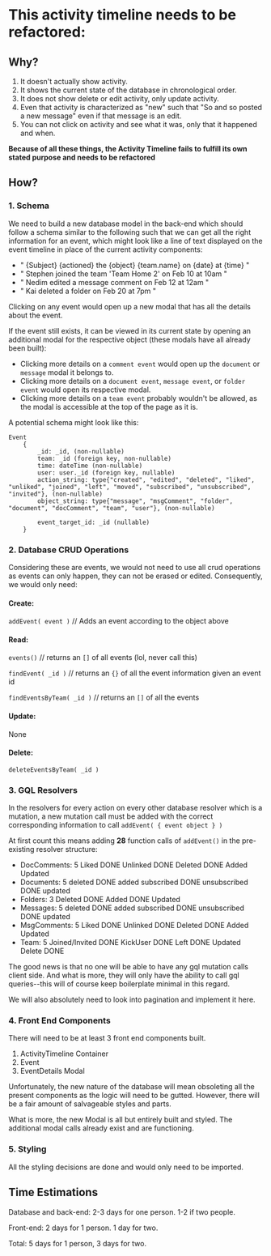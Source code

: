 # This activity timeline needs to be refactored:

## Why?

1. It doesn't actually show activity.
1. It shows the current state of the database in chronological order.
1. It does not show delete or edit activity, only update activity.
1. Even that activity is characterized as "new" such that "So and so posted a new message" even if that message is an edit.
1. You can not click on activity and see what it was, only that it happened and when.

**Because of all these things, the Activity Timeline fails to fulfill its own stated purpose and needs to be refactored**

## How?

### 1. Schema

We need to build a new database model in the back-end which should follow a schema similar to the following such that we can get all the right information for an event, which might look like a line of text displayed on the event timeline in place of the current activity components:

- " {Subject} {actioned} the {object} {team.name} on {date} at {time} "
- " Stephen joined the team 'Team Home 2' on Feb 10 at 10am "
- " Nedim edited a message comment on Feb 12 at 12am "
- " Kai deleted a folder on Feb 20 at 7pm "

Clicking on any event would open up a new modal that has all the details about the event.

If the event still exists, it can be viewed in its current state by opening an additional modal for the respective object (these modals have all already been built):

- Clicking more details on a `comment event` would open up the `document` or `message` modal it belongs to.
- Clicking more details on a `document event`, `message event`, or `folder event` would open its respective modal.
- Clicking more details on a `team event` probably wouldn't be allowed, as the modal is accessible at the top of the page as it is.

A potential schema might look like this:

```
Event
    {
        _id: _id, (non-nullable)
        team: _id (foreign key, non-nullable)
        time: dateTime (non-nullable)
        user: user._id (foreign key, nullable)
        action_string: type{"created", "edited", "deleted", "liked", "unliked", "joined", "left", "moved", "subscribed", "unsubscribed", "invited"}, (non-nullable)
        object_string: type{"message", "msgComment", "folder", "document", "docComment", "team", "user"}, (non-nullable)

        event_target_id: _id (nullable)
    }
```

### 2. Database CRUD Operations

Considering these are events, we would not need to use all crud operations as events can only happen, they can not be erased or edited. Consequently, we would only need:

#### Create:

`addEvent( event )` // Adds an event according to the object above

#### Read:

`events()` // returns an `[]` of all events (lol, never call this)

`findEvent( _id )` // returns an `{}` of all the event information given an event id

`findEventsByTeam( _id )` // returns an `[]` of all the events

#### Update:

None

#### Delete:

`deleteEventsByTeam( _id )`

### 3. GQL Resolvers

In the resolvers for every action on every other database resolver which is a mutation, a new mutation call must be added with the correct corresponding information to call `addEvent( { event object } )`

At first count this means adding **28** function calls of `addEvent()` in the pre-existing resolver structure:

- DocComments: 5
  Liked DONE
  Unlinked DONE
  Deleted DONE
  Added
  Updated
- Documents: 5
  deleted DONE
  added
  subscribed DONE
  unsubscribed DONE
  updated
- Folders: 3
  Deleted DONE
  Added DONE
  Updated
- Messages: 5
  deleted DONE
  added
  subscribed DONE
  unsubscribed DONE
  updated
- MsgComments: 5
  Liked DONE
  Unlinked DONE
  Deleted DONE
  Added
  Updated
- Team: 5
  Joined/Invited DONE
  KickUser DONE
  Left DONE
  Updated
  Delete DONE

The good news is that no one will be able to have any gql mutation calls client side. And what is more, they will only have the ability to call gql queries--this will of course keep boilerplate minimal in this regard.

We will also absolutely need to look into pagination and implement it here.

### 4. Front End Components

There will need to be at least 3 front end components built.

1. ActivityTimeline Container
1. Event
1. EventDetails Modal

Unfortunately, the new nature of the database will mean obsoleting all the present components as the logic will need to be gutted. However, there will be a fair amount of salvageable styles and parts.

What is more, the new Modal is all but entirely built and styled. The additional modal calls already exist and are functioning.

### 5. Styling

All the styling decisions are done and would only need to be imported.

## Time Estimations

Database and back-end: 2-3 days for one person. 1-2 if two people.

Front-end: 2 days for 1 person. 1 day for two.

Total: 5 days for 1 person, 3 days for two.
